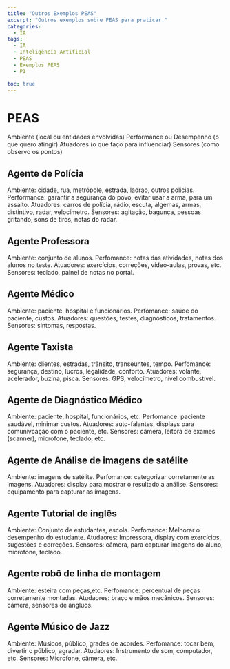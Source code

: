 ```yaml
---
title: "Outros Exemplos PEAS"
excerpt: "Outros exemplos sobre PEAS para praticar."
categories:
  - IA
tags:
  - IA
  - Inteligência Artificial
  - PEAS
  - Exemplos PEAS
  - P1

toc: true
---
```


# PEAS

Ambiente (local ou entidades envolvidas)
Performance ou Desempenho (o que quero atingir)
Atuadores (o que faço para influenciar)
Sensores (como observo os pontos)

## Agente de Polícia

Ambiente: cidade, rua, metrópole, estrada, ladrao, outros policias.
Performance: garantir a segurança do povo, evitar usar a arma, para um assalto.
Atuadores: carros de polícia, rádio, escuta, algemas, armas, distintivo, radar, velocímetro.
Sensores: agitação, bagunça, pessoas gritando, sons de tiros, notas do radar.

## Agente Professora

Ambiente: conjunto de alunos.
Perfomance: notas das atividades, notas dos alunos no teste.
Atuadores: exercícios, correções, vídeo-aulas, provas, etc.
Sensores: teclado, painel de notas no portal.

## Agente Médico

Ambiente: paciente, hospital e funcionários.
Perfomance: saúde do paciente, custos.
Atuadores: questões, testes, diagnósticos, tratamentos.
Sensores: sintomas, respostas.

## Agente Taxista

Ambiente: clientes, estradas, trânsito, transeuntes, tempo.
Perfomance: segurança, destino, lucros, legalidade, conforto.
Atuadores: volante, acelerador, buzina, pisca.
Sensores: GPS, velocímetro, nível combustível.

## Agente de Diagnóstico Médico

Ambiente: paciente, hospital, funcionários, etc.
Perfomance: paciente saudável, minimar custos.
Atuadores: auto-falantes, displays para comunivcação com o paciente, etc.
Sensores: câmera, leitora de exames (scanner), microfone, teclado, etc.

## Agente de Análise de imagens de satélite

Ambiente: imagens de satélite.
Perfomance: categorizar corretamente as imagens.
Atuadores: display para mostrar o resultado a análise.
Sensores: equipamento para capturar as imagens.

## Agente Tutorial de inglês

Ambiente: Conjunto de estudantes, escola.
Perfomance: Melhorar o desempenho do estudante.
Atudaores: Impressora, display com exercícios, sugestões e correções.
Sensores: câmera, para capturar imagens do aluno, microfone, teclado.

## Agente robô de linha de montagem

Ambiente: esteira com peças,etc.
Perfomance: percentual de peças corretamente montadas.
Atudaores: braço e mãos mecânicos.
Sensores: câmera, sensores de ângluos.

## Agente Músico de Jazz

Ambiente: Músicos, público, grades de acordes.
Perfomance: tocar bem, divertir o público, agradar.
Atudaores: Instrumento de som, computador, etc.
Sensores: Microfone, câmera, etc.